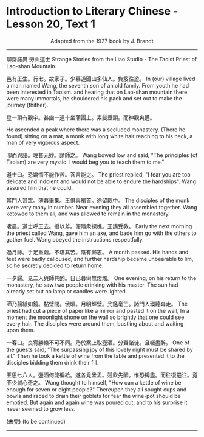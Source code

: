 # Introduction to Literary Chinese - Lesson 20, Text 1

<center>Adapted from the 1927 book by J. Brandt</center>

---

聊齋誌異 勞山道士
Strange Stories from the Liao Studio - The Taoist Priest of Lao-shan Mountain.

邑有王生。行七。故家子。少慕道聞山多仙人。負笈往遊。
In (our) village lived a man named Wang, the seventh son of an old family. From youth he had been interested in Taoism. and hearing that on Lao-shan mountain there were many immortals, he shouldered his pack and set out to make the journey (thither).

登一頂有觀宇。甚幽一道十坐蒲團上。素髮垂頸。而神觀爽邁。

He ascended a peak where there was a secluded monastery. (There he found) sitting on a mat, a monk with long white hair reaching to his neck, a man of very vigorous aspect.

叩而與語。理甚元妙。請師之。
Wang bowed low and said, "The principles (of Taoism) are very mystic. I would beg you to teach them to me."

道士曰。恐嬌惰不能作苦。答言能之。
The priest replied, "I fear you are too delicate and indolent and would not be able to endure the hardships". Wang assured him that he could.

其門人甚眾。薄暮畢集。王俱與稽首。途留觀中。
The disciples of the monk were very many in number. Near evening they all assembled together. Wang kotowed to them all, and was allowed to remain in the monastery.

凌晨。道士呼王去。授以斧。便隨衆探樵。王講受敎。
Early the next morning the priest called Wang, gave him an axe, and bade him go with the others to gather fuel. Wang obeyed the instructions respectfully.

過月餘。手足重繭。不堪其苦。陰有歸志。
A month passed. His hands and feet were badly calloused, and further hardship became unbearable to lim, so he secretly decided to return home.

一夕歸。見二人與師共酌。日已暮尙無燈燭。
One evening, on his return to the monastery, he saw two people drinking with his master. The sun had already set but no lamp or candles were lighted.

師乃翦紙如鏡。黏壁間。俄頃。月明輝壁。光鑑毫芒。諸門人環聽奔走。
The priest had cut a piece of paper like a mirror and pasted it on the wall, In a moment the moonlight shone on the wall so brightly that one could see every hair. The disciples were around them, bustling about and waiting upon them.

一客曰。良宥勝樂不可不同。乃於案上取壺酒。分賚諸徒。且囑盡醉。
One of the guests said, "The surpassing joy of this lovely night must be shared by all." Then he took a kettle of wine from the table and presented it to the disciples bidding them drink their fill.

王思七八人。壺酒何能徧給。遂各覓盎盂。競飲先釂。惟恐樽盡。而往復挹注。竟不少減心奇之。
Wang thought to himself, "How can a kettle of wine be enough for seven or eight people?" Thereupon they all sought cups and bowls and raced to drain their goblets for fear the wine-pot should be emptied. But again and again wine was poured out, and to his surprise it never seemed to grow less.

(未完)
(to be continued)

---
